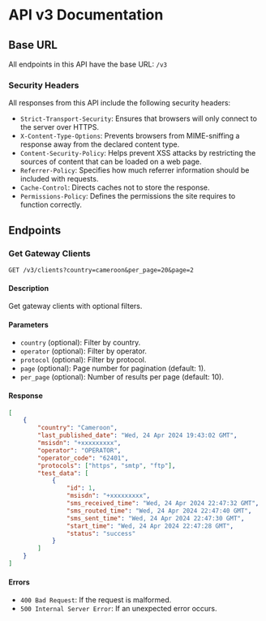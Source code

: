 # API v3 Documentation

## Base URL

All endpoints in this API have the base URL: `/v3`

### Security Headers

All responses from this API include the following security headers:

- `Strict-Transport-Security`: Ensures that browsers will only connect to the
  server over HTTPS.
- `X-Content-Type-Options`: Prevents browsers from MIME-sniffing a response away
  from the declared content type.
- `Content-Security-Policy`: Helps prevent XSS attacks by restricting the
  sources of content that can be loaded on a web page.
- `Referrer-Policy`: Specifies how much referrer information should be included
  with requests.
- `Cache-Control`: Directs caches not to store the response.
- `Permissions-Policy`: Defines the permissions the site requires to function
  correctly.

## Endpoints

### Get Gateway Clients

```http
GET /v3/clients?country=cameroon&per_page=20&page=2
```

#### Description

Get gateway clients with optional filters.

#### Parameters

- `country` (optional): Filter by country.
- `operator` (optional): Filter by operator.
- `protocol` (optional): Filter by protocol.
- `page` (optional): Page number for pagination (default: 1).
- `per_page` (optional): Number of results per page (default: 10).

#### Response

```json
[
	{
		"country": "Cameroon",
		"last_published_date": "Wed, 24 Apr 2024 19:43:02 GMT",
		"msisdn": "+xxxxxxxxx",
		"operator": "OPERATOR",
		"operator_code": "62401",
		"protocols": ["https", "smtp", "ftp"],
		"test_data": [
			{
				"id": 1,
				"msisdn": "+xxxxxxxxx",
				"sms_received_time": "Wed, 24 Apr 2024 22:47:32 GMT",
				"sms_routed_time": "Wed, 24 Apr 2024 22:47:40 GMT",
				"sms_sent_time": "Wed, 24 Apr 2024 22:47:30 GMT",
				"start_time": "Wed, 24 Apr 2024 22:47:28 GMT",
				"status": "success"
			}
		]
	}
]
```

#### Errors

- `400 Bad Request`: If the request is malformed.
- `500 Internal Server Error`: If an unexpected error occurs.
